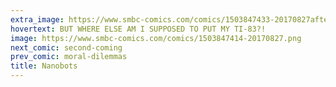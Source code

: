 ```yaml
---
extra_image: https://www.smbc-comics.com/comics/1503847433-20170827after.png
hovertext: BUT WHERE ELSE AM I SUPPOSED TO PUT MY TI-83?!
image: https://www.smbc-comics.com/comics/1503847414-20170827.png
next_comic: second-coming
prev_comic: moral-dilemmas
title: Nanobots
---
```


